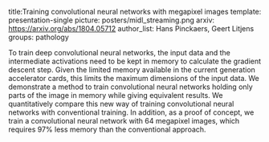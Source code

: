 title:Training convolutional neural networks with megapixel images
template: presentation-single
picture: posters/midl_streaming.png
arxiv: https://arxiv.org/abs/1804.05712
author_list: Hans Pinckaers, Geert Litjens
groups: pathology

To train deep convolutional neural networks, the input data and the intermediate activations need to be kept in memory to calculate the gradient descent step. Given the limited memory available in the current generation accelerator cards, this limits the maximum dimensions of the input data. We demonstrate a method to train convolutional neural networks holding only parts of the image in memory while giving equivalent results. We quantitatively compare this new way of training convolutional neural networks with conventional training. In addition, as a proof of concept, we train a convolutional neural network with 64 megapixel images, which requires 97% less memory than the conventional approach.
